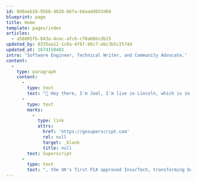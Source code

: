 ```yaml
---
id: 9d0aeb10-9568-4028-b6fa-b6aadd033d60
blueprint: page
title: Home
template: pages/index
articles:
  - a56805fb-843a-4cec-afc6-c78a66bcdb15
updated_by: 8335aa12-1c0a-4f6f-b6c7-ebc3b5c2574d
updated_at: 1674150402
intro: 'Software Engineer, Technical Writer, and Community Advocate.'
content:
  -
    type: paragraph
    content:
      -
        type: text
        text: "👋 Hey there, I'm Joel, I'm live in Lincoln, which is in the UK. I currently work as a Software Engineer for a company called "
      -
        type: text
        marks:
          -
            type: link
            attrs:
              href: 'https://gosuperscript.com'
              rel: null
              target: _blank
              title: null
        text: Superscript
      -
        type: text
        text: ", the UK's first FCA approved InsurTech, transforming business insurance using cutting-edge technology."
---
```


